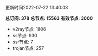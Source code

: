 更新时间2022-07-22 13:40:03

**总订阅: 378**
**总节点: 15563**
**有效节点: 3000**
- v2ray节点: 1806
- ss节点: 930
- ssr节点: 7
- trojan节点: 257
